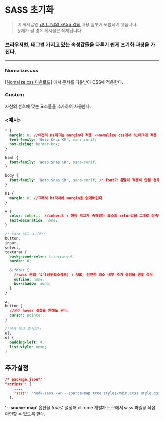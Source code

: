 # SASS 초기화
> 이 게시글엔 [김버그님의 SASS 강의](https://edu.goorm.io/lecture/25681/%EA%B9%80%EB%B2%84%EA%B7%B8%EC%9D%98-ui-%EA%B0%9C%EB%B0%9C-%EB%B6%80%ED%8A%B8%EC%BA%A0%ED%94%84-%EA%B2%BD%EB%A0%A5%EA%B0%99%EC%9D%80-%EC%8B%A0%EC%9E%85%EC%9C%BC%EB%A1%9C-%EB%A0%88%EB%B2%A8%EC%97%85) 내용 일부가 포함되어 있습니다.<br />
> 문제가 될 경우 게시물은 삭제됩니다. 


### 브라우저별, 태그별 가지고 있는 속성값들을 다루기 쉽게 초기화 과정을 가진다.
<hr/>

### Nomalize.css
[[Nomalize.css 다운로드]](https://necolas.github.io/normalize.css/8.0.1/normalize.css) 에서 문서를 다운받아 CSS에 적용한다.

### Custom
자신의 선호에 맞는 요소들을 추가하여 사용한다.

### <예시>
``` css
* {
  margin: 0; //여전히 H1태그는 margin이 적용 ->nomalize css에서 h1태그에 적용
  font-family: 'Noto Snas KR', sans-serif;
  box-sizing: border-box;
}

html {
  font-family: 'Noto Snas KR', sans-serif;
}

body {
  font-family: 'Noto Snas KR', sans-serif; // font가 유달리 적용이 안될 경우엔 전체 / html / body까지 지정해주자.
}

h1 {
  margin: 0; //그래서 h1자체에 margin을 없애버린다.
}

a {
  color: inherit; //inherit : 해당 태그가 속해있는 요소의 color값을 그대로 상속받겠다.
  text-decoration: none;
}

/* Form 태그 초기화*/
button,
input,
select,
textarea {
  background-color: transparent;
  border: 0;

  &:focus {
    //sass 문법 '&'(상위요소참조) : AND, 선언한 요소 내부 추가 설정을 원할 경우 
    outline: none;
    box-shadow: none;
  }
}

a,
button {
  //굳이 hover 설정을 안해도 된다.
  cursor: pointer;
}

/*목록 태그 초기화*/
ul,
ol {
  padding-left: 0;
  list-style: none;
}

```

## 추가설정

``` JSON
/* package.json*/
"scripts": {
    ....
    "sass": "node-sass -wr --source-map true styles/main.scss style.css"
  },
```
**'--source-map'** 옵션을 *true*로 설정해 chrome 개발자 도구에서 sass 파일을 직접 확인할 수 있도록 한다.